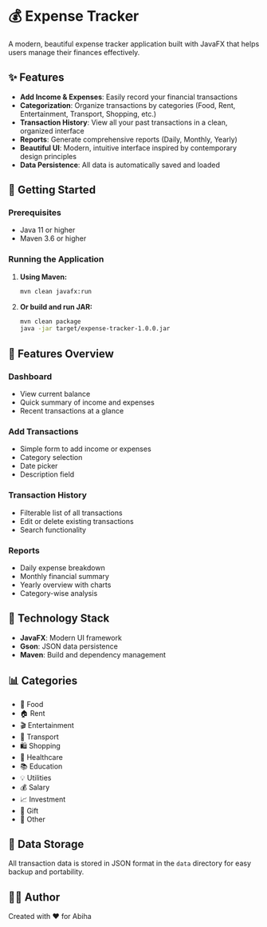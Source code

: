# 💰 Expense Tracker

A modern, beautiful expense tracker application built with JavaFX that helps users manage their finances effectively.

## ✨ Features

- **Add Income & Expenses**: Easily record your financial transactions
- **Categorization**: Organize transactions by categories (Food, Rent, Entertainment, Transport, Shopping, etc.)
- **Transaction History**: View all your past transactions in a clean, organized interface
- **Reports**: Generate comprehensive reports (Daily, Monthly, Yearly)
- **Beautiful UI**: Modern, intuitive interface inspired by contemporary design principles
- **Data Persistence**: All data is automatically saved and loaded

## 🚀 Getting Started

### Prerequisites

- Java 11 or higher
- Maven 3.6 or higher

### Running the Application

1. **Using Maven:**
   ```bash
   mvn clean javafx:run
   ```

2. **Or build and run JAR:**
   ```bash
   mvn clean package
   java -jar target/expense-tracker-1.0.0.jar
   ```

## 📱 Features Overview

### Dashboard
- View current balance
- Quick summary of income and expenses
- Recent transactions at a glance

### Add Transactions
- Simple form to add income or expenses
- Category selection
- Date picker
- Description field

### Transaction History
- Filterable list of all transactions
- Edit or delete existing transactions
- Search functionality

### Reports
- Daily expense breakdown
- Monthly financial summary
- Yearly overview with charts
- Category-wise analysis

## 🎨 Technology Stack

- **JavaFX**: Modern UI framework
- **Gson**: JSON data persistence
- **Maven**: Build and dependency management

## 📊 Categories

- 🍕 Food
- 🏠 Rent
- 🎬 Entertainment
- 🚗 Transport
- 🛍️ Shopping
- 💊 Healthcare
- 📚 Education
- 💡 Utilities
- 💰 Salary
- 📈 Investment
- 🎁 Gift
- 🔧 Other

## 📝 Data Storage

All transaction data is stored in JSON format in the `data` directory for easy backup and portability.

## 👨‍💻 Author

Created with ❤️ for Abiha

